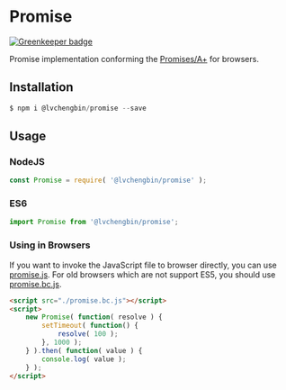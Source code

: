 # Promise

[![Greenkeeper badge](https://badges.greenkeeper.io/LvChengbin/promise.svg)](https://greenkeeper.io/)

Promise implementation conforming the [Promises/A+](https://promisesaplus.com/) for browsers.

## Installation

```js
$ npm i @lvchengbin/promise --save
```

## Usage

### NodeJS

```js
const Promise = require( '@lvchengbin/promise' );
```

### ES6

```js
import Promise from '@lvchengbin/promise';
```

### Using in Browsers

If you want to invoke the JavaScript file to browser directly, you can use [promise.js](https://raw.githubusercontent.com/LvChengbin/promise/master/dist/promise.js). For old browsers which are not support ES5, you should use [promise.bc.js](https://raw.githubusercontent.com/LvChengbin/promise/master/dist/promise.bc.js).

```html
<script src="./promise.bc.js"></script> 
<script>
    new Promise( function( resolve ) {
        setTimeout( function() {
            resolve( 100 );
        }, 1000 );
    } ).then( function( value ) {
        console.log( value );
    } );
</script>
```
